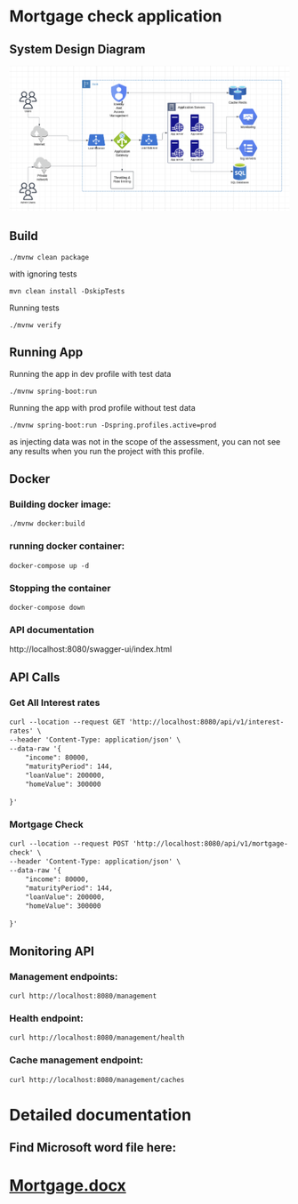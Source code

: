 # Mortgage check application 

## System Design Diagram

![System design diagram](src/main/docs/mortgage.png)

## Build

```shell
./mvnw clean package
```

with ignoring tests

```shell
mvn clean install -DskipTests
```

Running tests

```shell
./mvnw verify
```

## Running App

Running the app in dev profile with test data

```shell
./mvnw spring-boot:run 
```

Running the app with prod profile without test data

```shell
./mvnw spring-boot:run -Dspring.profiles.active=prod
```
as injecting data was not in the scope of the assessment, you can not see any results when you run the project with this profile.

## Docker

### Building docker image:

```shell
./mvnw docker:build
```

### running docker container:

```shell
docker-compose up -d
```

### Stopping the container

```shell
docker-compose down
```

### API documentation

http://localhost:8080/swagger-ui/index.html

## API Calls

### Get All Interest rates

```shell
curl --location --request GET 'http://localhost:8080/api/v1/interest-rates' \
--header 'Content-Type: application/json' \
--data-raw '{
    "income": 80000,
    "maturityPeriod": 144,
    "loanValue": 200000,
    "homeValue": 300000

}'
```

### Mortgage Check

```shell
curl --location --request POST 'http://localhost:8080/api/v1/mortgage-check' \
--header 'Content-Type: application/json' \
--data-raw '{
    "income": 80000,
    "maturityPeriod": 144,
    "loanValue": 200000,
    "homeValue": 300000

}'
```

## Monitoring API

### Management endpoints:

```shell
curl http://localhost:8080/management
```

### Health endpoint:

```shell
curl http://localhost:8080/management/health
```

### Cache management endpoint:

```shell
curl http://localhost:8080/management/caches
```

# Detailed documentation

## Find Microsoft word file here:

# **[Mortgage.docx](src/main/docs/Mortgage.docx)**